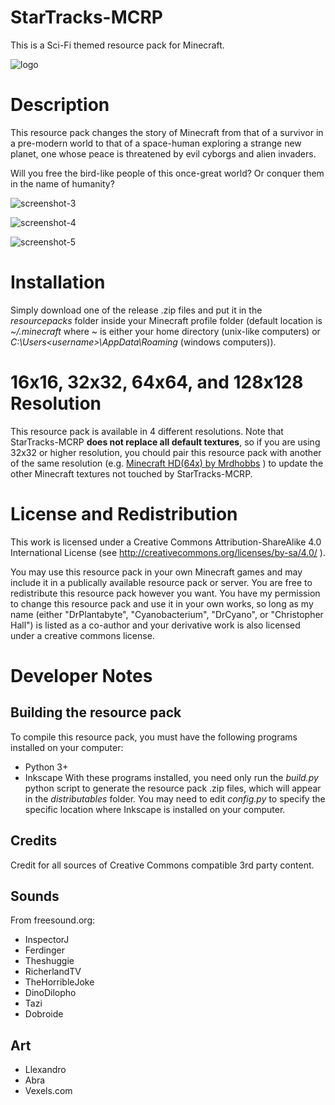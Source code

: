 # StarTracks-MCRP
This is a Sci-Fi themed resource pack for Minecraft.

![logo](https://user-images.githubusercontent.com/1922739/31579693-789c62bc-b0f0-11e7-9e1b-f2bc415a4199.png)

# Description
This resource pack changes the story of Minecraft from that of a survivor in a pre-modern world to that of a space-human exploring a strange new planet, one whose peace is threatened by evil cyborgs and alien invaders. 

Will you free the bird-like people of this once-great world? Or conquer them in the name of humanity?

![screenshot-3](https://user-images.githubusercontent.com/1922739/31579733-4444429a-b0f1-11e7-97a9-39dc130a481f.png)

![screenshot-4](https://user-images.githubusercontent.com/1922739/31579735-47e75478-b0f1-11e7-95e8-fc3f4833656e.png)

![screenshot-5](https://user-images.githubusercontent.com/1922739/31579737-4c056fb8-b0f1-11e7-858d-776fdc241084.png)

# Installation
Simply download one of the release .zip files and put it in the *resourcepacks* folder inside your Minecraft profile folder (default location is *~/.minecraft* where ~ is either your home directory (unix-like computers) or *C:\Users\<username>\AppData\Roaming* (windows computers)).

# 16x16, 32x32, 64x64, and 128x128 Resolution
This resource pack is available in 4 different resolutions. Note that StarTracks-MCRP **does not replace all default textures**, so if you are using 32x32 or higher resolution, you chould pair this resource pack with another of the same resolution (e.g. [Minecraft HD(64x) by Mrdhobbs](https://www.curseforge.com/minecraft/texture-packs/minecraft-hd-64x-fan-updated-by-mrdhobbs) ) to update the other Minecraft textures not touched by StarTracks-MCRP.

# License and Redistribution
This work is licensed under a Creative Commons Attribution-ShareAlike 4.0 International License (see http://creativecommons.org/licenses/by-sa/4.0/ ).

You may use this resource pack in your own Minecraft games and may include it in a publically available resource pack or server. You are free to redistribute this resource pack however you want. You have my permission to change this resource pack and use it in your own works, so long as my name (either "DrPlantabyte", "Cyanobacterium", "DrCyano", or "Christopher Hall") is listed as a co-author and your derivative work is also licensed under a creative commons license.

# Developer Notes

## Building the resource pack
To compile this resource pack, you must have the following programs installed on your computer:
- Python 3+
- Inkscape
With these programs installed, you need only run the *build.py* python script to generate the resource pack .zip files, which will appear in the *distributables* folder. You may need to edit *config.py* to specify the specific location where Inkscape is installed on your computer.



## Credits
Credit for all sources of Creative Commons compatible 3rd party content.

## Sounds
From freesound.org:
- InspectorJ
- Ferdinger
- Theshuggie
- RicherlandTV
- TheHorribleJoke
- DinoDilopho
- Tazi
- Dobroide

## Art
- Llexandro
- Abra
- Vexels.com

